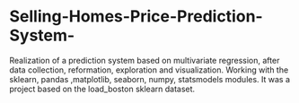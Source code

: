 # Selling-Homes-Price-Prediction-System-

 Realization of a prediction system based on multivariate regression, after data collection, reformation, exploration and visualization.
 Working with the sklearn, pandas ,matplotlib, seaborn, numpy, statsmodels modules.
 It was a project based on the load_boston sklearn dataset.
